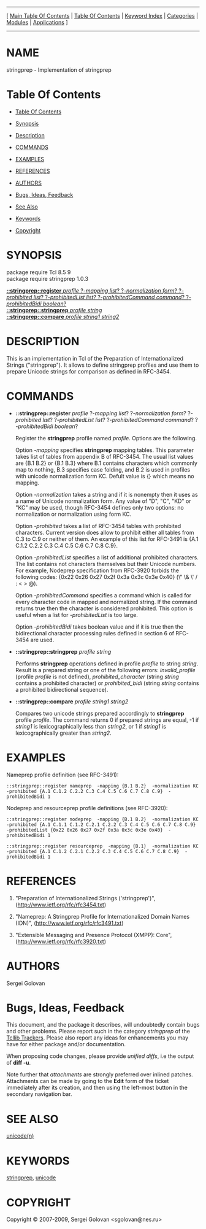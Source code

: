 
[//000000001]: # (stringprep \- Preparation of Internationalized Strings)
[//000000002]: # (Generated from file 'stringprep\.man' by tcllib/doctools with format 'markdown')
[//000000003]: # (Copyright &copy; 2007\-2009, Sergei Golovan <sgolovan@nes\.ru>)
[//000000004]: # (stringprep\(n\) 1\.0\.3 tcllib "Preparation of Internationalized Strings")

<hr> [ <a href="../../../../toc.md">Main Table Of Contents</a> &#124; <a
href="../../../toc.md">Table Of Contents</a> &#124; <a
href="../../../../index.md">Keyword Index</a> &#124; <a
href="../../../../toc0.md">Categories</a> &#124; <a
href="../../../../toc1.md">Modules</a> &#124; <a
href="../../../../toc2.md">Applications</a> ] <hr>

# NAME

stringprep \- Implementation of stringprep

# <a name='toc'></a>Table Of Contents

  - [Table Of Contents](#toc)

  - [Synopsis](#synopsis)

  - [Description](#section1)

  - [COMMANDS](#section2)

  - [EXAMPLES](#section3)

  - [REFERENCES](#section4)

  - [AUTHORS](#section5)

  - [Bugs, Ideas, Feedback](#section6)

  - [See Also](#seealso)

  - [Keywords](#keywords)

  - [Copyright](#copyright)

# <a name='synopsis'></a>SYNOPSIS

package require Tcl 8\.5 9  
package require stringprep 1\.0\.3  

[__::stringprep::register__ *profile* ?*\-mapping list*? ?*\-normalization form*? ?*\-prohibited list*? ?*\-prohibitedList list*? ?*\-prohibitedCommand command*? ?*\-prohibitedBidi boolean*?](#1)  
[__::stringprep::stringprep__ *profile* *string*](#2)  
[__::stringprep::compare__ *profile* *string1* *string2*](#3)  

# <a name='description'></a>DESCRIPTION

This is an implementation in Tcl of the Preparation of Internationalized Strings
\("stringprep"\)\. It allows to define stringprep profiles and use them to prepare
Unicode strings for comparison as defined in RFC\-3454\.

# <a name='section2'></a>COMMANDS

  - <a name='1'></a>__::stringprep::register__ *profile* ?*\-mapping list*? ?*\-normalization form*? ?*\-prohibited list*? ?*\-prohibitedList list*? ?*\-prohibitedCommand command*? ?*\-prohibitedBidi boolean*?

    Register the __stringprep__ profile named *profile*\. Options are the
    following\.

    Option *\-mapping* specifies __stringprep__ mapping tables\. This
    parameter takes list of tables from appendix B of RFC\-3454\. The usual list
    values are \{B\.1 B\.2\} or \{B\.1 B\.3\} where B\.1 contains characters which
    commonly map to nothing, B\.3 specifies case folding, and B\.2 is used in
    profiles with unicode normalization form KC\. Defult value is \{\} which means
    no mapping\.

    Option *\-normalization* takes a string and if it is nonempty then it uses
    as a name of Unicode normalization form\. Any value of "D", "C", "KD" or "KC"
    may be used, though RFC\-3454 defines only two options: no normalization or
    normalization using form KC\.

    Option *\-prohibited* takes a list of RFC\-3454 tables with prohibited
    characters\. Current version does allow to prohibit either all tables from
    C\.3 to C\.9 or neither of them\. An example of this list for RFC\-3491 is \{A\.1
    C\.1\.2 C\.2\.2 C\.3 C\.4 C\.5 C\.6 C\.7 C\.8 C\.9\}\.

    Option *\-prohibitedList* specifies a list of additional prohibited
    characters\. The list contains not characters themselves but their Unicode
    numbers\. For example, Nodeprep specification from RFC\-3920 forbids the
    following codes: \{0x22 0x26 0x27 0x2f 0x3a 0x3c 0x3e 0x40\} \(\\" \\& \\' / : < >
    @\)\.

    Option *\-prohibitedCommand* specifies a command which is called for every
    character code in mapped and normalized string\. If the command returns true
    then the character is considered prohibited\. This option is useful when a
    list for *\-prohibitedList* is too large\.

    Option *\-prohibitedBidi* takes boolean value and if it is true then the
    bidirectional character processing rules defined in section 6 of RFC\-3454
    are used\.

  - <a name='2'></a>__::stringprep::stringprep__ *profile* *string*

    Performs __stringprep__ operations defined in profile *profile* to
    string *string*\. Result is a prepared string or one of the following
    errors: *invalid\_profile* \(profile *profile* is not defined\),
    *prohibited\_character* \(string *string* contains a prohibited character\)
    or *prohibited\_bidi* \(string *string* contains a prohibited
    bidirectional sequence\)\.

  - <a name='3'></a>__::stringprep::compare__ *profile* *string1* *string2*

    Compares two unicode strings prepared accordingly to __stringprep__
    profile *profile*\. The command returns 0 if prepared strings are equal, \-1
    if *string1* is lexicographically less than *string2*, or 1 if
    *string1* is lexicographically greater than *string2*\.

# <a name='section3'></a>EXAMPLES

Nameprep profile definition \(see RFC\-3491\):

    ::stringprep::register nameprep  -mapping {B.1 B.2}  -normalization KC  -prohibited {A.1 C.1.2 C.2.2 C.3 C.4 C.5 C.6 C.7 C.8 C.9}  -prohibitedBidi 1

Nodeprep and resourceprep profile definitions \(see RFC\-3920\):

    ::stringprep::register nodeprep  -mapping {B.1 B.2}  -normalization KC  -prohibited {A.1 C.1.1 C.1.2 C.2.1 C.2.2 C.3 C.4 C.5 C.6 C.7 C.8 C.9}  -prohibitedList {0x22 0x26 0x27 0x2f 0x3a 0x3c 0x3e 0x40}  -prohibitedBidi 1

    ::stringprep::register resourceprep  -mapping {B.1}  -normalization KC  -prohibited {A.1 C.1.2 C.2.1 C.2.2 C.3 C.4 C.5 C.6 C.7 C.8 C.9}  -prohibitedBidi 1

# <a name='section4'></a>REFERENCES

  1. "Preparation of Internationalized Strings \('stringprep'\)",
     \([http://www\.ietf\.org/rfc/rfc3454\.txt](http://www\.ietf\.org/rfc/rfc3454\.txt)\)

  1. "Nameprep: A Stringprep Profile for Internationalized Domain Names \(IDN\)",
     \([http://www\.ietf\.org/rfc/rfc3491\.txt](http://www\.ietf\.org/rfc/rfc3491\.txt)\)

  1. "Extensible Messaging and Presence Protocol \(XMPP\): Core",
     \([http://www\.ietf\.org/rfc/rfc3920\.txt](http://www\.ietf\.org/rfc/rfc3920\.txt)\)

# <a name='section5'></a>AUTHORS

Sergei Golovan

# <a name='section6'></a>Bugs, Ideas, Feedback

This document, and the package it describes, will undoubtedly contain bugs and
other problems\. Please report such in the category *stringprep* of the
[Tcllib Trackers](http://core\.tcl\.tk/tcllib/reportlist)\. Please also report
any ideas for enhancements you may have for either package and/or documentation\.

When proposing code changes, please provide *unified diffs*, i\.e the output of
__diff \-u__\.

Note further that *attachments* are strongly preferred over inlined patches\.
Attachments can be made by going to the __Edit__ form of the ticket
immediately after its creation, and then using the left\-most button in the
secondary navigation bar\.

# <a name='seealso'></a>SEE ALSO

[unicode\(n\)](unicode\.md)

# <a name='keywords'></a>KEYWORDS

[stringprep](\.\./\.\./\.\./\.\./index\.md\#stringprep),
[unicode](\.\./\.\./\.\./\.\./index\.md\#unicode)

# <a name='copyright'></a>COPYRIGHT

Copyright &copy; 2007\-2009, Sergei Golovan <sgolovan@nes\.ru>
